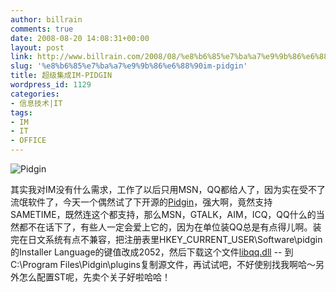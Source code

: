 ```yaml
---
author: billrain
comments: true
date: 2008-08-20 14:08:31+00:00
layout: post
link: http://www.billrain.com/2008/08/%e8%b6%85%e7%ba%a7%e9%9b%86%e6%88%90im-pidgin/
slug: '%e8%b6%85%e7%ba%a7%e9%9b%86%e6%88%90im-pidgin'
title: 超级集成IM-PIDGIN
wordpress_id: 1129
categories:
- 信息技术|IT
tags:
- IM
- IT
- OFFICE
---
```


![Pidgin](http://pidgin.im/shared/img/logo.text-big.gif)


其实我对IM没有什么需求，工作了以后只用MSN，QQ都给人了，因为实在受不了流氓软件了，今天一个偶然试了下开源的[Pidgin](http://pidgin.im/)，强大啊，竟然支持SAMETIME，既然连这个都支持，那么MSN，GTALK，AIM，ICQ，QQ什么的当然都不在话下了，有些人一定会爱上它的，因为在单位装QQ总是有点得儿啊。装完在日文系统有点不兼容，把注册表里HKEY_CURRENT_USER\Software\pidgin的Installer Language的键值改成2052，然后下载这个文件[libqq.dll](http://www.billrain.com/Tools/libqq.dll ) -- 到C:\Program Files\Pidgin\plugins复制源文件，再试试吧，不好使别找我啊哈～另外怎么配置ST呢，先卖个关子好啦哈哈！
